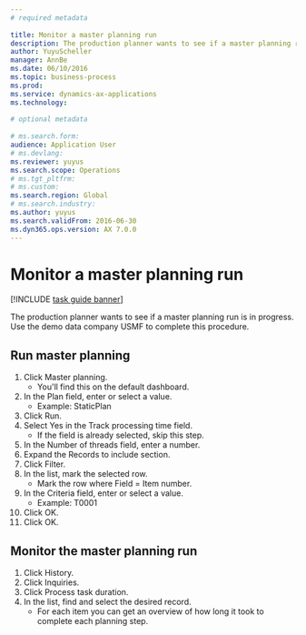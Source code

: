 ```yaml
--- 
# required metadata 
 
title: Monitor a master planning run
description: The production planner wants to see if a master planning run is in progress. 
author: YuyuScheller
manager: AnnBe 
ms.date: 06/10/2016
ms.topic: business-process 
ms.prod:  
ms.service: dynamics-ax-applications 
ms.technology:  
 
# optional metadata 
 
# ms.search.form:   
audience: Application User 
# ms.devlang:  
ms.reviewer: yuyus
ms.search.scope: Operations 
# ms.tgt_pltfrm:  
# ms.custom:  
ms.search.region: Global
# ms.search.industry: 
ms.author: yuyus
ms.search.validFrom: 2016-06-30 
ms.dyn365.ops.version: AX 7.0.0 
---
```

# Monitor a master planning run

[!INCLUDE [task guide banner](../../includes/task-guide-banner.md)]

The production planner wants to see if a master planning run is in progress. Use the demo data company USMF to complete this procedure.


## Run master planning
1. Click Master planning.
    * You'll find this on the default dashboard.  
2. In the Plan field, enter or select a value.
    * Example: StaticPlan  
3. Click Run.
4. Select Yes in the Track processing time field.
    * If the field is already selected, skip this step.  
5. In the Number of threads field, enter a number.
6. Expand the Records to include section.
7. Click Filter.
8. In the list, mark the selected row.
    * Mark the row where Field = Item number.  
9. In the Criteria field, enter or select a value.
    * Example: T0001  
10. Click OK.
11. Click OK.

## Monitor the master planning run
1. Click History.
2. Click Inquiries.
3. Click Process task duration.
4. In the list, find and select the desired record.
    * For each item you can get an overview of how long it took to complete each planning step.  


